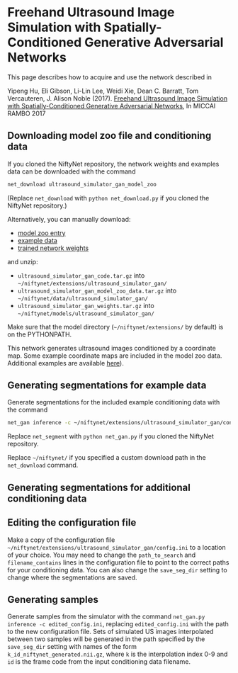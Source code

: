 # Freehand Ultrasound Image Simulation with Spatially-Conditioned Generative Adversarial Networks

This page describes how to acquire and use the network described in

Yipeng Hu, Eli Gibson, Li-Lin Lee, Weidi Xie, Dean C. Barratt, Tom Vercauteren, J. Alison Noble
(2017). [Freehand Ultrasound Image Simulation with Spatially-Conditioned Generative Adversarial Networks](https://arxiv.org/abs/1707.05392), In MICCAI RAMBO 2017

## Downloading model zoo file and conditioning data

If you cloned the NiftyNet repository, the network weights and examples data can be downloaded with the command
```bash
net_download ultrasound_simulator_gan_model_zoo
```
(Replace `net_download` with `python net_download.py` if you cloned the NiftyNet repository.)

Alternatively, you can manually download:
- [model zoo entry](https://www.dropbox.com/s/089l4ixd2k7fiyy/ultrasound_simulator_gan_code.tar.gz?dl=1)
- [example data](https://www.dropbox.com/s/hu1i8yjdptwq6wj/ultrasound_simulator_gan_model_zoo_data.tar.gz?dl=1)
- [trained network weights](https://www.dropbox.com/s/95smm4i464nwczm/ultrasound_simulator_gan_weights.tar.gz?dl=1)

and unzip:
- `ultrasound_simulator_gan_code.tar.gz` into `~/niftynet/extensions/ultrasound_simulator_gan/`
- `ultrasound_simulator_gan_model_zoo_data.tar.gz` into `~/niftynet/data/ultrasound_simulator_gan/`
- `ultrasound_simulator_gan_weights.tar.gz` into `~/niftynet/models/ultrasound_simulator_gan/`

Make sure that the model directory (`~/niftynet/extensions/` by default) is on the PYTHONPATH.

This network generates ultrasound images conditioned by a coordinate map. Some example coordinate maps are included in the model zoo data. Additional examples are available [here](https://www.dropbox.com/s/w0frdlxaie3mndg/test_data.tar.gz?dl=0)).

## Generating segmentations for example data

Generate segmentations for the included example conditioning data with the command
```bash
net_gan inference -c ~/niftynet/extensions/ultrasound_simulator_gan/config.ini
```

Replace `net_segment` with `python net_gan.py` if you cloned the NiftyNet repository.

Replace `~/niftynet/` if you specified a custom download path in the `net_download` command.

## Generating segmentations for additional conditioning data

## Editing the configuration file

Make a copy of the configuration file `~/niftynet/extensions/ultrasound_simulator_gan/config.ini` to a location of your choice.
You may need to change the `path_to_search` and `filename_contains` lines in the configuration file to point to the correct paths for your conditioning data. You can also change the `save_seg_dir` setting to change where the segmentations are saved.

## Generating samples

Generate samples from the simulator with the command `net_gan.py inference -c edited_config.ini`, replacing `edited_config.ini` with the path to the new configuration file. Sets of simulated US images interpolated between two samples will be generated in the path specified by the `save_seg_dir` setting with names of the form `k_id_niftynet_generated.nii.gz`, where `k` is the interpolation index 0-9 and `id` is the frame code from the input conditioning data filename.


